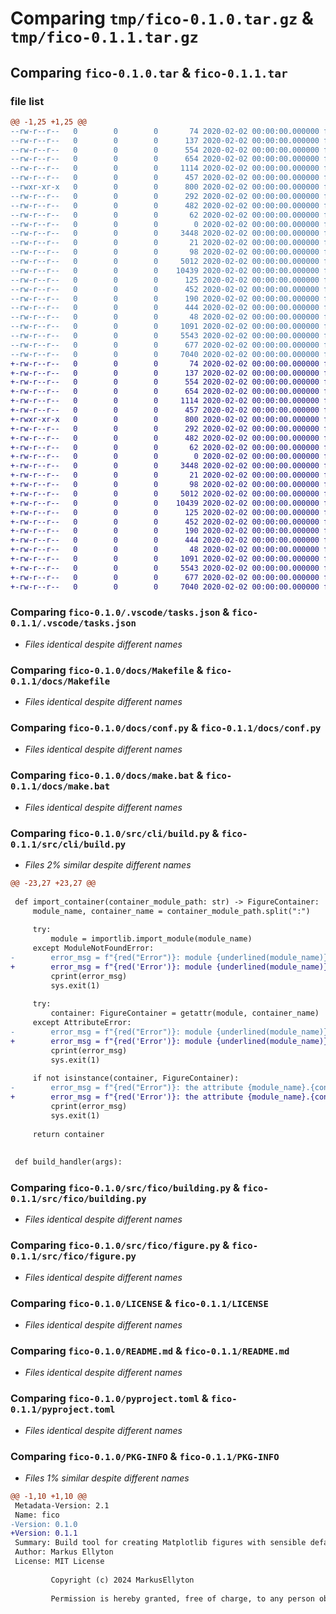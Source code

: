 # Comparing `tmp/fico-0.1.0.tar.gz` & `tmp/fico-0.1.1.tar.gz`

## Comparing `fico-0.1.0.tar` & `fico-0.1.1.tar`

### file list

```diff
@@ -1,25 +1,25 @@
--rw-r--r--   0        0        0       74 2020-02-02 00:00:00.000000 fico-0.1.0/requirements.txt
--rw-r--r--   0        0        0      137 2020-02-02 00:00:00.000000 fico-0.1.0/.vscode/settings.json
--rw-r--r--   0        0        0      554 2020-02-02 00:00:00.000000 fico-0.1.0/.vscode/tasks.json
--rw-r--r--   0        0        0      654 2020-02-02 00:00:00.000000 fico-0.1.0/docs/Makefile
--rw-r--r--   0        0        0     1114 2020-02-02 00:00:00.000000 fico-0.1.0/docs/conf.py
--rw-r--r--   0        0        0      457 2020-02-02 00:00:00.000000 fico-0.1.0/docs/index.rst
--rwxr-xr-x   0        0        0      800 2020-02-02 00:00:00.000000 fico-0.1.0/docs/make.bat
--rw-r--r--   0        0        0      292 2020-02-02 00:00:00.000000 fico-0.1.0/docs/source/cli.rst
--rw-r--r--   0        0        0      482 2020-02-02 00:00:00.000000 fico-0.1.0/docs/source/figurelib.rst
--rw-r--r--   0        0        0       62 2020-02-02 00:00:00.000000 fico-0.1.0/docs/source/modules.rst
--rw-r--r--   0        0        0        0 2020-02-02 00:00:00.000000 fico-0.1.0/src/cli/__init__.py
--rw-r--r--   0        0        0     3448 2020-02-02 00:00:00.000000 fico-0.1.0/src/cli/build.py
--rw-r--r--   0        0        0       21 2020-02-02 00:00:00.000000 fico-0.1.0/src/fico/__about__.py
--rw-r--r--   0        0        0       98 2020-02-02 00:00:00.000000 fico-0.1.0/src/fico/__init__.py
--rw-r--r--   0        0        0     5012 2020-02-02 00:00:00.000000 fico-0.1.0/src/fico/building.py
--rw-r--r--   0        0        0    10439 2020-02-02 00:00:00.000000 fico-0.1.0/src/fico/figure.py
--rw-r--r--   0        0        0      125 2020-02-02 00:00:00.000000 fico-0.1.0/src/fico/styling.py
--rw-r--r--   0        0        0      452 2020-02-02 00:00:00.000000 fico-0.1.0/src/fico/utils.py
--rw-r--r--   0        0        0      190 2020-02-02 00:00:00.000000 fico-0.1.0/src/fico/styles/eit6_publication.mplstyle
--rw-r--r--   0        0        0      444 2020-02-02 00:00:00.000000 fico-0.1.0/src/fico/templates/basic_table.tex
--rw-r--r--   0        0        0       48 2020-02-02 00:00:00.000000 fico-0.1.0/.gitignore
--rw-r--r--   0        0        0     1091 2020-02-02 00:00:00.000000 fico-0.1.0/LICENSE
--rw-r--r--   0        0        0     5543 2020-02-02 00:00:00.000000 fico-0.1.0/README.md
--rw-r--r--   0        0        0      677 2020-02-02 00:00:00.000000 fico-0.1.0/pyproject.toml
--rw-r--r--   0        0        0     7040 2020-02-02 00:00:00.000000 fico-0.1.0/PKG-INFO
+-rw-r--r--   0        0        0       74 2020-02-02 00:00:00.000000 fico-0.1.1/requirements.txt
+-rw-r--r--   0        0        0      137 2020-02-02 00:00:00.000000 fico-0.1.1/.vscode/settings.json
+-rw-r--r--   0        0        0      554 2020-02-02 00:00:00.000000 fico-0.1.1/.vscode/tasks.json
+-rw-r--r--   0        0        0      654 2020-02-02 00:00:00.000000 fico-0.1.1/docs/Makefile
+-rw-r--r--   0        0        0     1114 2020-02-02 00:00:00.000000 fico-0.1.1/docs/conf.py
+-rw-r--r--   0        0        0      457 2020-02-02 00:00:00.000000 fico-0.1.1/docs/index.rst
+-rwxr-xr-x   0        0        0      800 2020-02-02 00:00:00.000000 fico-0.1.1/docs/make.bat
+-rw-r--r--   0        0        0      292 2020-02-02 00:00:00.000000 fico-0.1.1/docs/source/cli.rst
+-rw-r--r--   0        0        0      482 2020-02-02 00:00:00.000000 fico-0.1.1/docs/source/figurelib.rst
+-rw-r--r--   0        0        0       62 2020-02-02 00:00:00.000000 fico-0.1.1/docs/source/modules.rst
+-rw-r--r--   0        0        0        0 2020-02-02 00:00:00.000000 fico-0.1.1/src/cli/__init__.py
+-rw-r--r--   0        0        0     3448 2020-02-02 00:00:00.000000 fico-0.1.1/src/cli/build.py
+-rw-r--r--   0        0        0       21 2020-02-02 00:00:00.000000 fico-0.1.1/src/fico/__about__.py
+-rw-r--r--   0        0        0       98 2020-02-02 00:00:00.000000 fico-0.1.1/src/fico/__init__.py
+-rw-r--r--   0        0        0     5012 2020-02-02 00:00:00.000000 fico-0.1.1/src/fico/building.py
+-rw-r--r--   0        0        0    10439 2020-02-02 00:00:00.000000 fico-0.1.1/src/fico/figure.py
+-rw-r--r--   0        0        0      125 2020-02-02 00:00:00.000000 fico-0.1.1/src/fico/styling.py
+-rw-r--r--   0        0        0      452 2020-02-02 00:00:00.000000 fico-0.1.1/src/fico/utils.py
+-rw-r--r--   0        0        0      190 2020-02-02 00:00:00.000000 fico-0.1.1/src/fico/styles/eit6_publication.mplstyle
+-rw-r--r--   0        0        0      444 2020-02-02 00:00:00.000000 fico-0.1.1/src/fico/templates/basic_table.tex
+-rw-r--r--   0        0        0       48 2020-02-02 00:00:00.000000 fico-0.1.1/.gitignore
+-rw-r--r--   0        0        0     1091 2020-02-02 00:00:00.000000 fico-0.1.1/LICENSE
+-rw-r--r--   0        0        0     5543 2020-02-02 00:00:00.000000 fico-0.1.1/README.md
+-rw-r--r--   0        0        0      677 2020-02-02 00:00:00.000000 fico-0.1.1/pyproject.toml
+-rw-r--r--   0        0        0     7040 2020-02-02 00:00:00.000000 fico-0.1.1/PKG-INFO
```

### Comparing `fico-0.1.0/.vscode/tasks.json` & `fico-0.1.1/.vscode/tasks.json`

 * *Files identical despite different names*

### Comparing `fico-0.1.0/docs/Makefile` & `fico-0.1.1/docs/Makefile`

 * *Files identical despite different names*

### Comparing `fico-0.1.0/docs/conf.py` & `fico-0.1.1/docs/conf.py`

 * *Files identical despite different names*

### Comparing `fico-0.1.0/docs/make.bat` & `fico-0.1.1/docs/make.bat`

 * *Files identical despite different names*

### Comparing `fico-0.1.0/src/cli/build.py` & `fico-0.1.1/src/cli/build.py`

 * *Files 2% similar despite different names*

```diff
@@ -23,27 +23,27 @@
 
 def import_container(container_module_path: str) -> FigureContainer:
     module_name, container_name = container_module_path.split(":")
 
     try:
         module = importlib.import_module(module_name)
     except ModuleNotFoundError:
-        error_msg = f"{red("Error")}: module {underlined(module_name)} not found in current directory."
+        error_msg = f"{red('Error')}: module {underlined(module_name)} not found in current directory."
         cprint(error_msg)
         sys.exit(1)
 
     try:
         container: FigureContainer = getattr(module, container_name)
     except AttributeError:
-        error_msg = f"{red("Error")}: module {underlined(module_name)} does not define an attribute named {underlined(container_name)}."
+        error_msg = f"{red('Error')}: module {underlined(module_name)} does not define an attribute named {underlined(container_name)}."
         cprint(error_msg)
         sys.exit(1)
 
     if not isinstance(container, FigureContainer):
-        error_msg = f"{red("Error")}: the attribute {module_name}.{container_name} is of type {type(container).__name__}, expected FigureContainer."
+        error_msg = f"{red('Error')}: the attribute {module_name}.{container_name} is of type {type(container).__name__}, expected FigureContainer."
         cprint(error_msg)
         sys.exit(1)
 
     return container
 
 
 def build_handler(args):
```

### Comparing `fico-0.1.0/src/fico/building.py` & `fico-0.1.1/src/fico/building.py`

 * *Files identical despite different names*

### Comparing `fico-0.1.0/src/fico/figure.py` & `fico-0.1.1/src/fico/figure.py`

 * *Files identical despite different names*

### Comparing `fico-0.1.0/LICENSE` & `fico-0.1.1/LICENSE`

 * *Files identical despite different names*

### Comparing `fico-0.1.0/README.md` & `fico-0.1.1/README.md`

 * *Files identical despite different names*

### Comparing `fico-0.1.0/pyproject.toml` & `fico-0.1.1/pyproject.toml`

 * *Files identical despite different names*

### Comparing `fico-0.1.0/PKG-INFO` & `fico-0.1.1/PKG-INFO`

 * *Files 1% similar despite different names*

```diff
@@ -1,10 +1,10 @@
 Metadata-Version: 2.1
 Name: fico
-Version: 0.1.0
+Version: 0.1.1
 Summary: Build tool for creating Matplotlib figures with sensible defaults that look native in LaTeX-documents.
 Author: Markus Ellyton
 License: MIT License
         
         Copyright (c) 2024 MarkusEllyton
         
         Permission is hereby granted, free of charge, to any person obtaining a copy
```

